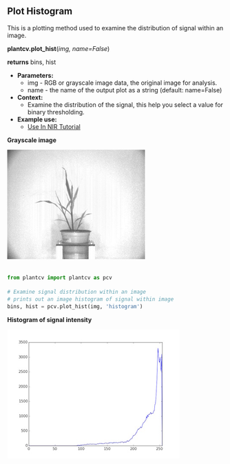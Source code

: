 ## Plot Histogram

This is a plotting method used to examine the distribution of signal within an image.

**plantcv.plot_hist**(*img, name=False*)

**returns** bins, hist

- **Parameters:**
    - img - RGB or grayscale image data, the original image for analysis.
    - name - the name of the output plot as a string (default: name=False)
- **Context:**
    - Examine the distribution of the signal, this help you select a value for binary thresholding.
- **Example use:**
    - [Use In NIR Tutorial](nir_tutorial.md)

**Grayscale image**

![Screenshot](img/documentation_images/plot_hist/grayscale_image.jpg) 

```python

from plantcv import plantcv as pcv

# Examine signal distribution within an image
# prints out an image histogram of signal within image
bins, hist = pcv.plot_hist(img, 'histogram')
```

**Histogram of signal intensity**

![Screenshot](img/documentation_images/plot_hist/histogram.jpg) 
